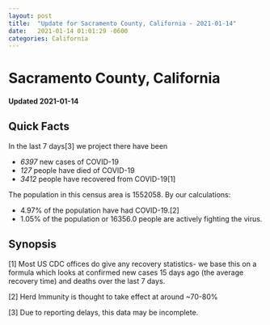 ```yaml
---
layout: post
title:  "Update for Sacramento County, California - 2021-01-14"
date:   2021-01-14 01:01:29 -0600
categories: California
---
```


# Sacramento County, California
#### Updated 2021-01-14

## Quick Facts

In the last 7 days[3] we project there have been
- *6397* new cases of COVID-19
- *127* people have died of COVID-19
- *3412* people have recovered from COVID-19[1]

The population in this census area is 1552058. By our calculations:
- 4.97% of the population have had COVID-19.[2]
- 1.05% of the population or 16356.0 people are actively fighting the virus.

## Synopsis




[1] Most US CDC offices do give any recovery statistics- we base this on a formula which looks at confirmed new cases
15 days ago (the average recovery time) and deaths over the last 7 days.

[2] Herd Immunity is thought to take effect at around ~70-80%

[3] Due to reporting delays, this data may be incomplete.
 
    